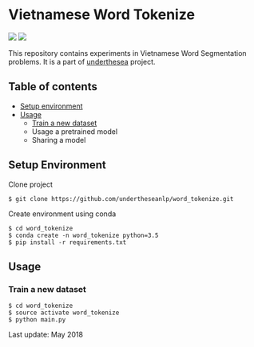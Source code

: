 # Vietnamese Word Tokenize

![](https://img.shields.io/badge/build-passing-brightgreen.svg) ![](https://img.shields.io/badge/F1-94%25-red.svg)

This repository contains experiments in Vietnamese Word Segmentation problems. It is a part of [underthesea](https://github.com/magizbox/underthesea) project.

## Table of contents

* [Setup environment](#setup-environment)
* [Usage](#usage)
  * [Train a new dataset](#train-a-new-dataset)
  * Usage a pretrained model
  * Sharing a model

## Setup Environment

Clone project

```
$ git clone https://github.com/undertheseanlp/word_tokenize.git
```

Create environment using conda

```
$ cd word_tokenize
$ conda create -n word_tokenize python=3.5
$ pip install -r requirements.txt
```

## Usage

### Train a new dataset

```
$ cd word_tokenize
$ source activate word_tokenize
$ python main.py
```

Last update: May 2018